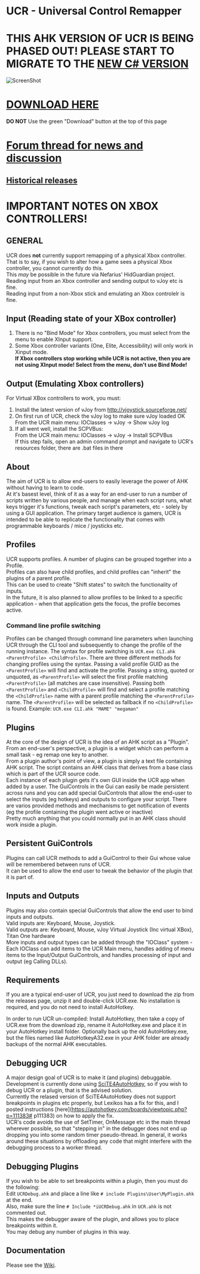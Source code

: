 # UCR - Universal Control Remapper

# THIS AHK VERSION OF UCR IS BEING PHASED OUT! PLEASE START TO MIGRATE TO THE [NEW C# VERSION](https://github.com/Snoothy/UCR) 

![ScreenShot](http://i.imgur.com/pSBxCbc.png)
# [DOWNLOAD HERE](https://github.com/evilC/UCR/releases)  
**DO NOT** Use the green "Download" button at the top of this page  
# [Forum thread for news and discussion](https://autohotkey.com/boards/viewtopic.php?t=12249)
## [Historical releases](https://github.com/evilC/UCR/releases)

# IMPORTANT NOTES ON XBOX CONTROLLERS!
## GENERAL
UCR does **not** currently support remapping of a physical Xbox controller.  
That is to say, if you wish to alter how a game sees a physical Xbox controller, you cannot currently do this.  
This *may* be possible in the future via Nefarius' HidGuardian project.  
Reading input from an Xbox controller and sending output to vJoy etc is fine.  
Reading input from a non-Xbox stick and emulating an Xbox controlelr is fine.  
## Input (Reading state of your XBox controller)  
1) There is no "Bind Mode" for Xbox controllers, you must select from the menu to enable XInput support.  
2) Some Xbox controller variants (One, Elite, Accessibility) will only work in Xinput mode.  
**If Xbox controllers stop working while UCR is not active, then you are not using XInput mode! Select from the menu, don't use Bind Mode!**  
## Output (Emulating Xbox controllers)
For Virtual XBox controllers to work, you must:  
1) Install the latest version of vJoy from http://vjoystick.sourceforge.net/  
2) On first run of UCR, check the vJoy log to make sure vJoy loaded OK  
From the UCR main menu: IOClasses -> vJoy -> Show vJoy log  
3) If all went well, install the SCPVBus:  
From the UCR main menu: IOClasses -> vJoy -> Install SCPVBus  
If this step fails, open an admin command prompt and navigate to UCR's resources folder, there are .bat files in there  

## About
The aim of UCR is to allow end-users to easily leverage the power of AHK without having to learn to code.  
At it's basest level, think of it as a way for an end-user to run a number of scripts written by various people, and manage when each script runs, what keys trigger it's functions, tweak each script's parameters, etc - solely by using a GUI application.
The primary target audience is gamers, UCR is intended to be able to replicate the functionality that comes with programmable keyboards / mice / joysticks etc.

## Profiles
UCR supports profiles. A number of plugins can be grouped together into a Profile.  
Profiles can also have child profiles, and child profiles can "inherit" the plugins of a parent profile.  
This can be used to create "Shift states" to switch the functionality of inputs.  
In the future, it is also planned to allow profiles to be linked to a specific application - when that application gets the focus, the profile becomes active.

### Command line profile switching
Profiles can be changed through command line parameters when launching UCR through the CLI tool and subsequently to change the profile of the running instance. The syntax for profile switching is `UCR.exe CLI.ahk <ParentProfile> <ChildProfile>`. There are three different methods for changing profiles using the syntax. Passing a valid profile GUID as the `<ParentProfile>` will find and activate the profile. Passing a string, quoted or unquoted, as `<ParentProfile>` will select the first profile matching `<ParentProfile>` (all matches are case insensitive). Passing both `<ParentProfile>` and `<ChildProfile>` will find and select a profile matching the `<ChildProfile>` name with a parent profile matching the `<ParentProfile>` name. The `<ParentProfile>` will be selected as fallback if no `<ChildProfile>` is found.
Example: `UCR.exe CLI.ahk "MAME" "megaman"`

## Plugins
At the core of the design of UCR is the idea of an AHK script as a "Plugin".  
From an end-user's perspective, a plugin is a widget which can perform a small task - eg remap one key to another.  
From a plugin author's point of view, a plugin is simply a text file containing AHK script.
The script contains an AHK class that derives from a base class which is part of the UCR source code.  
Each instance of each plugin gets it's own GUI inside the UCR app when added by a user.
The GuiControls in the Gui can easily be made persistent across runs and you can add special GuiControls that allow the end-user to select the inputs (eg hotkeys) and outputs to configure your script.
There are varios provided methods and mechanisms to get notification of events (eg the profile containing the plugin went active or inactive)  
Pretty much anything that you could normally put in an AHK class should work inside a plugin.  

## Persistent GuiControls
Plugins can call UCR methods to add a GuiControl to their Gui whose value will be remembered between runs of UCR.  
It can be used to allow the end user to tweak the behavior of the plugin that it is part of.

## Inputs and Outputs
Plugins may also contain special GuiControls that allow the end user to bind inputs and outputs.  
Valid inputs are: Keyboard, Mouse, Joystick.  
Valid outputs are: Keyboard, Mouse, vJoy Virtual Joystick (Inc virtual XBox), Titan One hardware  
More inputs and output types can be added through the "IOClass" system - Each IOClass can add items to the UCR Main menu, handles adding of menu items to the Input/Output GuiControls, and handles processing of input and output (eg Calling DLLs).  


## Requirements
If you are a typical end-user of UCR, you just need to download the zip from the releases page, unzip it and double-click UCR.exe. No installation is required, and you do not need to install AutoHotkey.  


In order to run UCR un-compiled:
Install AutoHotkey, then take a copy of UCR.exe from the download zip, rename it AutoHotkey.exe and place it in your AutoHotkey install folder. Optionally back up the old AutoHotkey.exe, but the files named like AutoHotkeyA32.exe in your AHK folder are already backups of the normal AHK executables.  

## Debugging UCR
A major design goal of UCR is to make it (and plugins) debuggable.  
Development is currently done using [SciTE4AutoHotkey](https://autohotkey.com/boards/viewtopic.php?f=6&t=62), so if you wish to debug UCR or a plugin, that is the advised solution.  
Currently the relased version of SciTE4AutoHotkey does not support breakpoints in plugins etc properly, but Lexikos has a fix for this, and I posted instructions [here](https://autohotkey.com/boards/viewtopic.php?p=111383# p111383) on how to apply the fix.  
UCR's code avoids the use of SetTimer, OnMessage etc in the main thread wherever possible, so that "stepping in" in the debugger does not end up dropping you into some random timer pseudo-thread. In general, it works around these situations by offloading any code that might interfere with the debugging process to a worker thread.

## Debugging Plugins
If you wish to be able to set breakpoints within a plugin, then you must do the following:  
Edit `UCRDebug.ahk` and place a line like `# include Plugins\User\MyPlugin.ahk` at the end.  
Also, make sure the line `# Include *iUCRDebug.ahk` in `UCR.ahk` is not commented out.  
This makes the debugger aware of the plugin, and allows you to place breakpoints within it.  
You may debug any number of plugins in this way.  

## Documentation
Please see the [Wiki](https://github.com/evilC/UCR/wiki).

